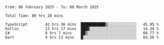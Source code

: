 <!--START_SECTION:waka-->

```abap
From: 06 February 2025 - To: 08 March 2025

Total Time: 89 hrs 26 mins

TypeScript        42 hrs 36 mins  ███████████▒░░░░░░░░░░░░░   45.95 %
Kotlin            13 hrs 17 mins  ███▓░░░░░░░░░░░░░░░░░░░░░   14.34 %
C#                8 hrs 7 mins    ██▒░░░░░░░░░░░░░░░░░░░░░░   08.77 %
Dart              4 hrs 13 mins   █░░░░░░░░░░░░░░░░░░░░░░░░   04.56 %
```

<!--END_SECTION:waka-->
